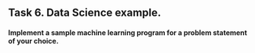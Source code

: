 ## Task 6. Data Science example.
#### Implement a sample machine learning program for a problem statement of your choice.
